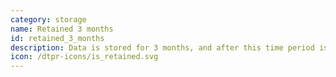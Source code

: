 ```yaml
---
category: storage
name: Retained 3 months
id: retained_3_months
description: Data is stored for 3 months, and after this time period is deleted
icon: /dtpr-icons/is_retained.svg
---
```

